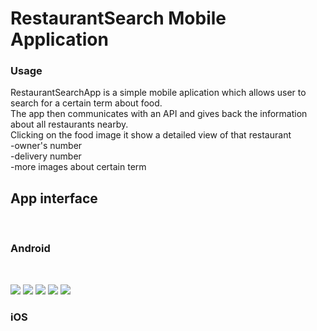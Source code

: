 # RestaurantSearch Mobile Application

### Usage

RestaurantSearchApp is a simple mobile aplication which allows user to search for a certain term about food.
<br>
The app then communicates with an API and gives back the information about all restaurants nearby.
<br>
Clicking on the food image it show a detailed view of that restaurant
<br>
-owner's number 
<br>
-delivery number
<br>
-more images about certain term



## App interface
<br>

### Android 
<br>

![](AppImages/image1.png)
![](AppImages/image2.png)
![](AppImages/image3.png)
![](AppImages/image4.png)
![](AppImages/image5.png)



### iOS
<br>

